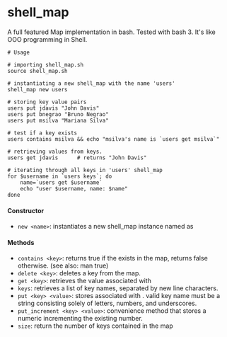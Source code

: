 # shell_map
A full featured Map implementation in bash. Tested with bash 3. It's like OOO programming in Shell.
```
# Usage

# importing shell_map.sh
source shell_map.sh

# instantiating a new shell_map with the name 'users'
shell_map new users

# storing key value pairs
users put jdavis "John Davis"
users put bnegrao "Bruno Negrao" 
users put msilva "Mariana Silva"

# test if a key exists
users contains msilva && echo "msilva's name is `users get msilva`" 

# retrieving values from keys. 
users get jdavis      # returns "John Davis"

# iterating through all keys in 'users' shell_map 
for $username in `users keys`; do
	name=`users get $username`
	echo "user $username, name: $name"
done
```
#### Constructor
- `new <name>`: instantiates a new shell_map instance named as <name>
	
#### Methods
- `contains <key>`: returns true if the <key> exists in the map, returns false otherwise. (see also: man true)
- `delete <key>`: deletes a key from the map. 
- `get <key>`: retrieves the value associated with <key>
- `keys`: retrieves a list of key names, separated by new line characters.
- `put <key> <value>`: stores <value> associated with <key>. valid key name must be a string consisting solely of letters, numbers, and underscores.
- `put_increment <key> <value>`: convenience method that stores a numeric <value> incrementing the existing number.
- `size`: return the number of keys contained in the map

